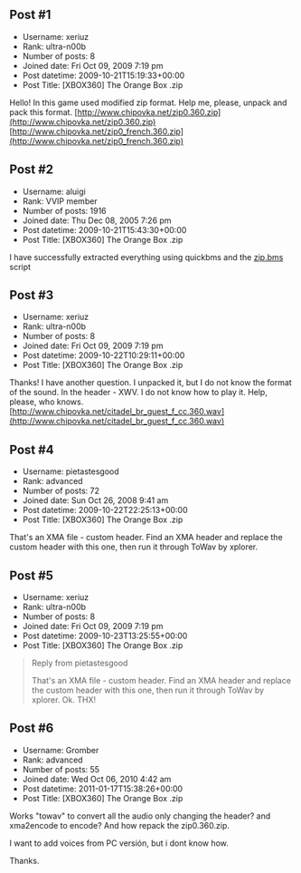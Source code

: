 ## Post #1
- Username: xeriuz
- Rank: ultra-n00b
- Number of posts: 8
- Joined date: Fri Oct 09, 2009 7:19 pm
- Post datetime: 2009-10-21T15:19:33+00:00
- Post Title: [XBOX360] The Orange Box .zip

Hello! In this game used modified zip format. Help me, please, unpack and pack this format.
[http://www.chipovka.net/zip0.360.zip](http://www.chipovka.net/zip0.360.zip)
[http://www.chipovka.net/zip0_french.360.zip](http://www.chipovka.net/zip0_french.360.zip)
## Post #2
- Username: aluigi
- Rank: VVIP member
- Number of posts: 1916
- Joined date: Thu Dec 08, 2005 7:26 pm
- Post datetime: 2009-10-21T15:43:30+00:00
- Post Title: [XBOX360] The Orange Box .zip

I have successfully extracted everything using quickbms and the [zip.bms](http://aluigi.org/papers/bms/zip.bms) script
## Post #3
- Username: xeriuz
- Rank: ultra-n00b
- Number of posts: 8
- Joined date: Fri Oct 09, 2009 7:19 pm
- Post datetime: 2009-10-22T10:29:11+00:00
- Post Title: [XBOX360] The Orange Box .zip

Thanks! I have another question. I unpacked it, but I do not know the format of the sound. In the header - XWV. I do not know how to play it. Help, please, who knows.
[http://www.chipovka.net/citadel_br_guest_f_cc.360.wav](http://www.chipovka.net/citadel_br_guest_f_cc.360.wav)
## Post #4
- Username: pietastesgood
- Rank: advanced
- Number of posts: 72
- Joined date: Sun Oct 26, 2008 9:41 am
- Post datetime: 2009-10-22T22:25:13+00:00
- Post Title: [XBOX360] The Orange Box .zip

That's an XMA file - custom header. Find an XMA header and replace the custom header with this one, then run it through ToWav by xplorer.
## Post #5
- Username: xeriuz
- Rank: ultra-n00b
- Number of posts: 8
- Joined date: Fri Oct 09, 2009 7:19 pm
- Post datetime: 2009-10-23T13:25:55+00:00
- Post Title: [XBOX360] The Orange Box .zip

> Reply from pietastesgood
>
> That's an XMA file - custom header. Find an XMA header and replace the custom header with this one, then run it through ToWav by xplorer.
 Ok. THX!
## Post #6
- Username: Gromber
- Rank: advanced
- Number of posts: 55
- Joined date: Wed Oct 06, 2010 4:42 am
- Post datetime: 2011-01-17T15:38:26+00:00
- Post Title: [XBOX360] The Orange Box .zip

Works "towav" to convert all the audio only changing the header? and xma2encode to encode?
And how repack the zip0.360.zip.

I want to add voices from PC versión, but i dont know how.

Thanks.
